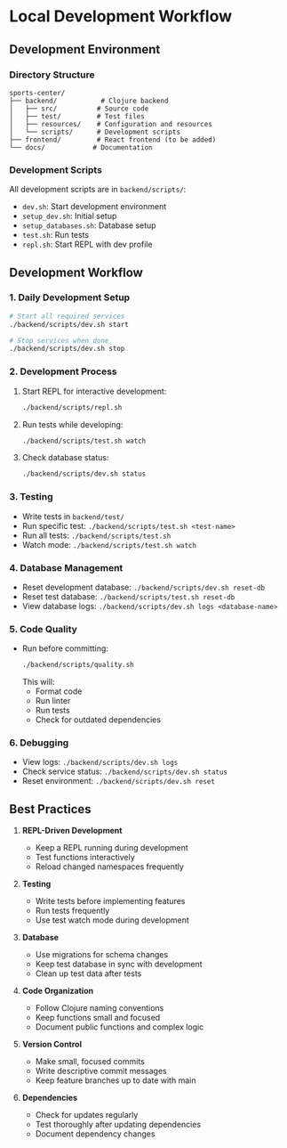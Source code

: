 # Local Development Workflow

## Development Environment

### Directory Structure
```
sports-center/
├── backend/           # Clojure backend
│   ├── src/          # Source code
│   ├── test/         # Test files
│   ├── resources/    # Configuration and resources
│   └── scripts/      # Development scripts
├── frontend/         # React frontend (to be added)
└── docs/            # Documentation
```

### Development Scripts
All development scripts are in `backend/scripts/`:
- `dev.sh`: Start development environment
- `setup_dev.sh`: Initial setup
- `setup_databases.sh`: Database setup
- `test.sh`: Run tests
- `repl.sh`: Start REPL with dev profile

## Development Workflow

### 1. Daily Development Setup
```bash
# Start all required services
./backend/scripts/dev.sh start

# Stop services when done
./backend/scripts/dev.sh stop
```

### 2. Development Process
1. Start REPL for interactive development:
   ```bash
   ./backend/scripts/repl.sh
   ```

2. Run tests while developing:
   ```bash
   ./backend/scripts/test.sh watch
   ```

3. Check database status:
   ```bash
   ./backend/scripts/dev.sh status
   ```

### 3. Testing
- Write tests in `backend/test/`
- Run specific test: `./backend/scripts/test.sh <test-name>`
- Run all tests: `./backend/scripts/test.sh`
- Watch mode: `./backend/scripts/test.sh watch`

### 4. Database Management
- Reset development database: `./backend/scripts/dev.sh reset-db`
- Reset test database: `./backend/scripts/test.sh reset-db`
- View database logs: `./backend/scripts/dev.sh logs <database-name>`

### 5. Code Quality
- Run before committing:
  ```bash
  ./backend/scripts/quality.sh
  ```
  This will:
  - Format code
  - Run linter
  - Run tests
  - Check for outdated dependencies

### 6. Debugging
- View logs: `./backend/scripts/dev.sh logs`
- Check service status: `./backend/scripts/dev.sh status`
- Reset environment: `./backend/scripts/dev.sh reset`

## Best Practices

1. **REPL-Driven Development**
   - Keep a REPL running during development
   - Test functions interactively
   - Reload changed namespaces frequently

2. **Testing**
   - Write tests before implementing features
   - Run tests frequently
   - Use test watch mode during development

3. **Database**
   - Use migrations for schema changes
   - Keep test database in sync with development
   - Clean up test data after tests

4. **Code Organization**
   - Follow Clojure naming conventions
   - Keep functions small and focused
   - Document public functions and complex logic

5. **Version Control**
   - Make small, focused commits
   - Write descriptive commit messages
   - Keep feature branches up to date with main

6. **Dependencies**
   - Check for updates regularly
   - Test thoroughly after updating dependencies
   - Document dependency changes
